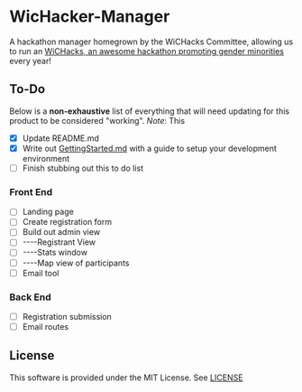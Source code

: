 # WicHacker-Manager

A hackathon manager homegrown by the WiCHacks Committee, allowing us to run an [WiCHacks, an awesome hackathon promoting gender minorities](https://wichacks.io) every year!

## To-Do

Below is a **non-exhaustive** list of everything that will need updating for this product to be considered "working". *Note*: This 

- [x] Update README.md
- [x] Write out [GettingStarted.md](./GettingStarted.md) with a guide to setup your development environment
- [ ] Finish stubbing out this to do list

### Front End

- [ ] Landing page
- [ ] Create registration form
- [ ] Build out admin view
- [ ] ----Registrant View
- [ ] ----Stats window
- [ ] ----Map view of participants
- [ ] Email tool
    
### Back End

- [ ] Registration submission
- [ ] Email routes

## License

This software is provided under the MIT License. See [LICENSE](./LICENSE)
